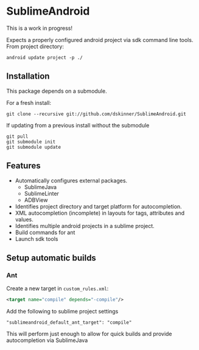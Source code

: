 # SublimeAndroid

This is a work in progress!

Expects a properly configured android project via sdk command line tools. From
project directory:

```
android update project -p ./
```

## Installation

This package depends on a submodule.

For a fresh install:

```
git clone --recursive git://github.com/dskinner/SublimeAndroid.git
```

If updating from a previous install without the submodule

```
git pull
git submodule init
git submodule update
```

## Features

* Automatically configures external packages.
	* SublimeJava
	* SublimeLinter
	* ADBView
* Identifies project directory and target platform for autocompletion.
* XML autocompletion (incomplete) in layouts for tags, attributes and values.
* Identifies multiple android projects in a sublime project.
* Build commands for ant
* Launch sdk tools

## Setup automatic builds

### Ant

Create a new target in `custom_rules.xml`:

```xml
<target name="compile" depends="-compile"/>
```

Add the following to sublime project settings

```
"sublimeandroid_default_ant_target": "compile"
```

This will perform just enough to allow for quick builds and provide autocompletion via SublimeJava